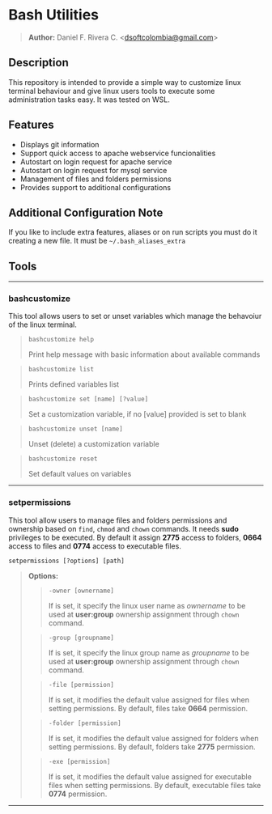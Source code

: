 # Bash Utilities

> **Author:** Daniel F. Rivera C. <<dsoftcolombia@gmail.com>>

## Description

This repository is intended to provide a simple way to customize linux terminal behaviour and give linux users tools to execute some administration tasks easy. It was tested on WSL.

## Features

* Displays git information
* Support quick access to apache webservice funcionalities
* Autostart on login request for apache service
* Autostart on login request for mysql service
* Management of files and folders permissions
* Provides support to additional configurations

## Additional Configuration Note

If you like to include extra features, aliases or on run scripts you must do it creating a new file. It must be `~/.bash_aliases_extra`

## Tools

---

### bashcustomize
 
This tool allows users to set or unset variables which manage the behavoiur of the linux terminal.
 
> `bashcustomize help`
>
> Print help message with basic information about available commands

> `bashcustomize list`
>
> Prints defined variables list

> `bashcustomize set [name] [?value]`
>
> Set a customization variable, if no [value] provided is set to blank

> `bashcustomize unset [name]`
>
> Unset (delete) a customization variable

> `bashcustomize reset`
>
> Set default values on variables

---

### setpermissions

This tool allow users to manage files and folders permissions and ownership based on `find`, `chmod` and `chown` commands. It needs **sudo** privileges to be executed. By default it assign **2775** access to folders, **0664** access to files and **0774** access to executable files.

 `setpermissions [?options] [path]`
> **Options:**
>
>> `-owner [ownername]`
>>
>> If is set, it specify the linux user name as *ownername* to be used at **user:group** ownership assignment through `chown` command.
>
>> `-group [groupname]`
>>
>> If is set, it specify the linux group name as *groupname* to be used at **user:group** ownership assignment through `chown` command.
>
>> `-file [permission]`
>> 
>> If is set, it modifies the default value assigned  for files when setting permissions. By default, files take **0664** permission.
>
>> `-folder [permission]`
>> 
>> If is set, it modifies the default value assigned  for folders when setting permissions. By default, folders take **2775** permission.
>
>> `-exe [permission]`
>> 
>> If is set, it modifies the default value assigned  for executable files when setting permissions. By default, executable files take **0774** permission.

---